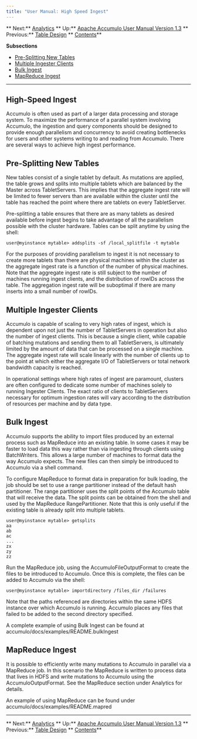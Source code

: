 ```yaml
---
title: "User Manual: High Speed Ingest"
---
```


** Next:** [Analytics][2] ** Up:** [Apache Accumulo User Manual Version 1.3][4] ** Previous:** [Table Design][6]   ** [Contents][8]**   
  
<a id="CHILD_LINKS"></a>**Subsections**

* [Pre-Splitting New Tables][9]
* [Multiple Ingester Clients][10]
* [Bulk Ingest][11]
* [MapReduce Ingest][12]

* * *

## <a id="High-Speed_Ingest"></a> High-Speed Ingest

Accumulo is often used as part of a larger data processing and storage system. To maximize the performance of a parallel system involving Accumulo, the ingestion and query components should be designed to provide enough parallelism and concurrency to avoid creating bottlenecks for users and other systems writing to and reading from Accumulo. There are several ways to achieve high ingest performance. 

## <a id="Pre-Splitting_New_Tables"></a> Pre-Splitting New Tables

New tables consist of a single tablet by default. As mutations are applied, the table grows and splits into multiple tablets which are balanced by the Master across TabletServers. This implies that the aggregate ingest rate will be limited to fewer servers than are available within the cluster until the table has reached the point where there are tablets on every TabletServer. 

Pre-splitting a table ensures that there are as many tablets as desired available before ingest begins to take advantage of all the parallelism possible with the cluster hardware. Tables can be split anytime by using the shell: 
    
    
    user@myinstance mytable> addsplits -sf /local_splitfile -t mytable
    

For the purposes of providing parallelism to ingest it is not necessary to create more tablets than there are physical machines within the cluster as the aggregate ingest rate is a function of the number of physical machines. Note that the aggregate ingest rate is still subject to the number of machines running ingest clients, and the distribution of rowIDs across the table. The aggregation ingest rate will be suboptimal if there are many inserts into a small number of rowIDs. 

## <a id="Multiple_Ingester_Clients"></a> Multiple Ingester Clients

Accumulo is capable of scaling to very high rates of ingest, which is dependent upon not just the number of TabletServers in operation but also the number of ingest clients. This is because a single client, while capable of batching mutations and sending them to all TabletServers, is ultimately limited by the amount of data that can be processed on a single machine. The aggregate ingest rate will scale linearly with the number of clients up to the point at which either the aggregate I/O of TabletServers or total network bandwidth capacity is reached. 

In operational settings where high rates of ingest are paramount, clusters are often configured to dedicate some number of machines solely to running Ingester Clients. The exact ratio of clients to TabletServers necessary for optimum ingestion rates will vary according to the distribution of resources per machine and by data type. 

## <a id="Bulk_Ingest"></a> Bulk Ingest

Accumulo supports the ability to import files produced by an external process such as MapReduce into an existing table. In some cases it may be faster to load data this way rather than via ingesting through clients using BatchWriters. This allows a large number of machines to format data the way Accumulo expects. The new files can then simply be introduced to Accumulo via a shell command. 

To configure MapReduce to format data in preparation for bulk loading, the job should be set to use a range partitioner instead of the default hash partitioner. The range partitioner uses the split points of the Accumulo table that will receive the data. The split points can be obtained from the shell and used by the MapReduce RangePartitioner. Note that this is only useful if the existing table is already split into multiple tablets. 
    
    
    user@myinstance mytable> getsplits
    aa
    ab
    ac
    ...
    zx
    zy
    zz
    

Run the MapReduce job, using the AccumuloFileOutputFormat to create the files to be introduced to Accumulo. Once this is complete, the files can be added to Accumulo via the shell: 
    
    
    user@myinstance mytable> importdirectory /files_dir /failures
    

Note that the paths referenced are directories within the same HDFS instance over which Accumulo is running. Accumulo places any files that failed to be added to the second directory specified. 

A complete example of using Bulk Ingest can be found at   
accumulo/docs/examples/README.bulkIngest 

## <a id="MapReduce_Ingest"></a> MapReduce Ingest

It is possible to efficiently write many mutations to Accumulo in parallel via a MapReduce job. In this scenario the MapReduce is written to process data that lives in HDFS and write mutations to Accumulo using the AccumuloOutputFormat. See the MapReduce section under Analytics for details. 

An example of using MapReduce can be found under   
accumulo/docs/examples/README.mapred 

* * *

** Next:** [Analytics][2] ** Up:** [Apache Accumulo User Manual Version 1.3][4] ** Previous:** [Table Design][6]   ** [Contents][8]**

[2]: Analytics.html
[4]: accumulo_user_manual.html
[6]: Table_Design.html
[8]: Contents.html
[9]: High_Speed_Ingest.html#Pre-Splitting_New_Tables
[10]: High_Speed_Ingest.html#Multiple_Ingester_Clients
[11]: High_Speed_Ingest.html#Bulk_Ingest
[12]: High_Speed_Ingest.html#MapReduce_Ingest

